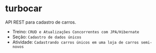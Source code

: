 # turbocar
API REST para cadastro de carros.

* Treino: `CRUD e Atualizações Concorrentes com JPA/Hibernate`
* Seção: `Cadastro de dados únicos`
* Atividade: `Cadastrando carros únicos em uma loja de carros semi-novos`
